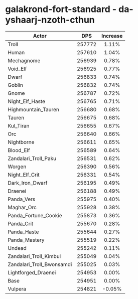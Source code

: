 # galakrond-fort-standard - da-yshaarj-nzoth-cthun
| Actor | DPS | Increase |
|---|:---:|:---:|
|Troll|257772|1.11%|
|Human|257610|1.04%|
|Mechagnome|256939|0.78%|
|Void_Elf|256925|0.77%|
|Dwarf|256833|0.74%|
|Goblin|256832|0.74%|
|Gnome|256787|0.72%|
|Night_Elf_Haste|256765|0.71%|
|Highmountain_Tauren|256680|0.68%|
|Tauren|256675|0.68%|
|Kul_Tiran|256655|0.67%|
|Orc|256640|0.66%|
|Nightborne|256611|0.65%|
|Blood_Elf|256589|0.64%|
|Zandalari_Troll_Paku|256531|0.62%|
|Worgen|256390|0.56%|
|Night_Elf_Crit|256331|0.54%|
|Dark_Iron_Dwarf|256195|0.49%|
|Draenei|256188|0.49%|
|Panda_Vers|255975|0.40%|
|Maghar_Orc|255928|0.38%|
|Panda_Fortune_Cookie|255873|0.36%|
|Panda_Crit|255670|0.28%|
|Panda_Haste|255644|0.27%|
|Panda_Mastery|255519|0.22%|
|Undead|255242|0.11%|
|Zandalari_Troll_Kimbul|255049|0.04%|
|Zandalari_Troll_Bwonsamdi|255025|0.03%|
|Lightforged_Draenei|254953|0.00%|
|Base|254951|0.00%|
|Vulpera|254821|-0.05%|
